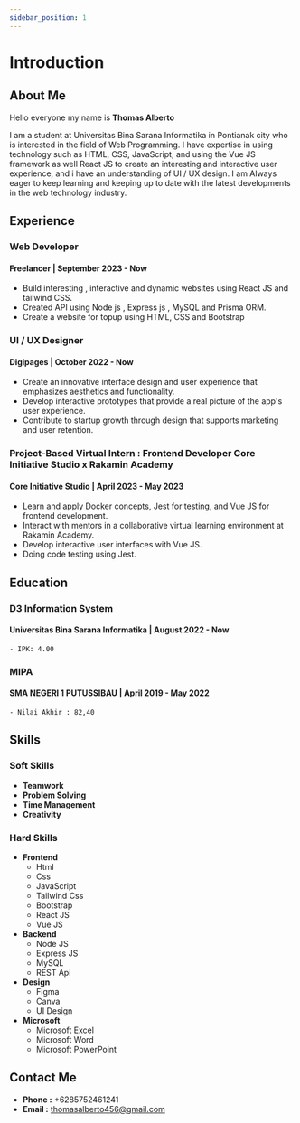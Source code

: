 ```yaml
---
sidebar_position: 1
---
```


# Introduction

<!-- About Me Start -->

## About Me

Hello everyone my name is **Thomas Alberto** <br />

I am a student at Universitas Bina Sarana Informatika in Pontianak city who is interested in the field of Web Programming. I have expertise in using technology such as HTML, CSS, JavaScript, and using the Vue JS framework as well React JS to create an interesting and interactive user experience, and i have an understanding of UI / UX design. I am Always eager to keep learning and keeping up to date with the latest developments in the web technology industry.

<!-- About Me End -->

<!-- Experience Start -->

## Experience

### Web Developer

#### Freelancer | September 2023 - Now

- Build interesting , interactive and dynamic websites using React JS and tailwind CSS.
- Created API using Node js , Express js , MySQL and Prisma ORM.
- Create a website for topup using HTML, CSS and Bootstrap

### UI / UX Designer

#### Digipages | October 2022 - Now

- Create an innovative interface design and user experience that emphasizes aesthetics and functionality.
- Develop interactive prototypes that provide a real picture of the app's user experience.
- Contribute to startup growth through design that supports marketing and user retention.

### Project-Based Virtual Intern : Frontend Developer Core Initiative Studio x Rakamin Academy

#### Core Initiative Studio | April 2023 - May 2023

- Learn and apply Docker concepts, Jest for testing, and Vue JS for frontend development.
- Interact with mentors in a collaborative virtual learning environment at Rakamin
  Academy.
- Develop interactive user interfaces with Vue JS.
- Doing code testing using Jest.

<!-- Experience End -->

<!-- Education Start -->

## **Education**

### D3 Information System

#### Universitas Bina Sarana Informatika | August 2022 - Now

    - IPK: 4.00

### MIPA

#### SMA NEGERI 1 PUTUSSIBAU | April 2019 - May 2022

    - Nilai Akhir : 82,40

<!-- Education End -->

<!-- Skills Start -->

## **Skills**

<!-- Soft Skills Start -->

### Soft Skills

- **Teamwork**
- **Problem Solving**
- **Time Management**
- **Creativity**
<!-- Soft Skills End -->

<!-- Hard Skills Start -->

### Hard Skills

- **Frontend**
  - Html
  - Css
  - JavaScript
  - Tailwind Css
  - Bootstrap
  - React JS
  - Vue JS
- **Backend**
  - Node JS
  - Express JS
  - MySQL
  - REST Api
- **Design**
  - Figma
  - Canva
  - UI Design
- **Microsoft**
  - Microsoft Excel
  - Microsoft Word
  - Microsoft PowerPoint

<!-- Hard Skills End -->

<!-- Skills End -->

## **Contact Me**

- **Phone :** +6285752461241
- **Email :** thomasalberto456@gmail.com
